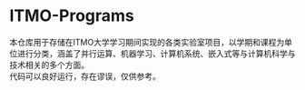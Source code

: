 # ITMO-Programs
本仓库用于存储在ITMO大学学习期间实现的各类实验室项目，以学期和课程为单位进行分类，涵盖了并行运算、机器学习、计算机系统、嵌入式等与计算机科学与技术相关的多个方面。<br>
代码可以良好运行，存在谬误，仅供参考。
